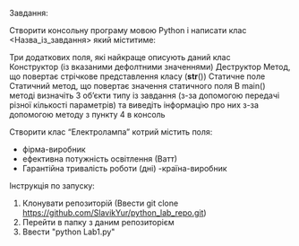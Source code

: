 Завдання:

Створити консольну програму мовою Python і написати клас <Назва_із_завдання> який міститиме:

Три додаткових поля, які найкраще описують даний клас    
Конструктор (із вказаними дефолтними значеннями)
Деструктор
Метод, що повертає стрічкове представлення класу (__str__())
Статичне поле
Статичний метод, що повертає значення статичного поля
В main() методі визначіть 3 об’єкти типу із завдання (з-за допомогою передачі різної кількості параметрів) та виведіть інформацію про них з-за допомогою методу з пункту 4 в консоль


Створити клас “Електролампа” котрий містить поля:
- фірма-виробник
- ефективна потужність освітлення (Ватт)
- Гарантійна тривалість роботи (дні)
-країна-виробник



Інструкція по запуску:

1. Клонувати репозиторій (Ввести git clone https://github.com/SlavikYur/python_lab_repo.git)
2. Перейти в папку з даним репозиторієм
3. Ввести "python Lab1.py"
